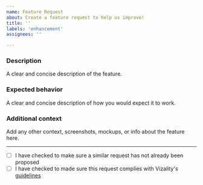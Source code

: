 ```yaml
---
name: Feature Request
about: Create a feature request to help us improve!
title: '' 
labels: 'enhancement'
assignees: ''

---
```


<!-- 
Note: Before requesting this feature, consider if it would be more appropriate as a plugin, rather than a core feature. If so, please go to our [community repository](https://github.com/vizality-community/suggestions/issues/new/choose) instead. 
-->

### **Description**
A clear and concise description of the feature.

### **Expected behavior**
A clear and concise description of how you would expect it to work.

### **Additional context**
Add any other context, screenshots, mockups, or info about the feature here.

----
<!-- Put an "x" between the brackets to indicate you understand and agree -->
 - [ ] I have checked to make sure a similar request has not already been proposed
 - [ ] I have checked to made sure this request complies with Vizality's [guidelines](https://github.com/vizality-community/guidelines)
